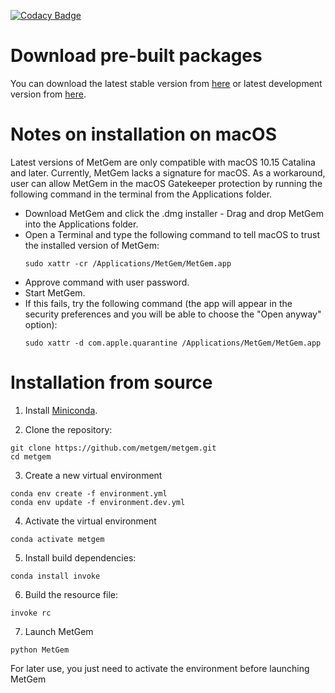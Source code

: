 [![Codacy Badge](https://app.codacy.com/project/badge/Grade/6bb522a78e5a47688d166a4b8684c3cf)](https://app.codacy.com/gh/metgem/metgem/dashboard?utm_source=gh&utm_medium=referral&utm_content=&utm_campaign=Badge_grade)

# Download pre-built packages

You can download the latest stable version from [here](https://github.com/metgem/metgem/releases/latest) or latest development version from [here](https://github.com/metgem/metgem/releases/nightly).

# Notes on installation on macOS

Latest versions of MetGem are only compatible with macOS 10.15 Catalina and later.
Currently, MetGem lacks a signature for macOS. As a workaround, user can allow MetGem in the macOS Gatekeeper protection by running the following command in the terminal from the Applications folder.

- Download MetGem and click the .dmg installer - Drag and drop MetGem into the Applications folder.
- Open a Terminal and type the following command to tell macOS to trust the installed version of MetGem:
  ```
  sudo xattr -cr /Applications/MetGem/MetGem.app
  ```
- Approve command with user password.
- Start MetGem.
- If this fails, try the following command (the app will appear in the security preferences and you will be able to choose the "Open anyway" option):
  ```
  sudo xattr -d com.apple.quarantine /Applications/MetGem/MetGem.app
  ```

# Installation from source

1. Install [Miniconda](https://docs.conda.io/en/latest/miniconda.html).

2. Clone the repository:
```
git clone https://github.com/metgem/metgem.git
cd metgem
```

3. Create a new virtual environment
```
conda env create -f environment.yml
conda env update -f environment.dev.yml
```

4. Activate the virtual environment
```
conda activate metgem
```

5. Install build dependencies:
```
conda install invoke
```

6. Build the resource file:
```
invoke rc
```

7. Launch MetGem
```
python MetGem
```

For later use, you just need to activate the environment before launching MetGem
